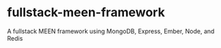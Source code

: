 # fullstack-meen-framework
A fullstack MEEN framework using MongoDB, Express, Ember, Node, and Redis
